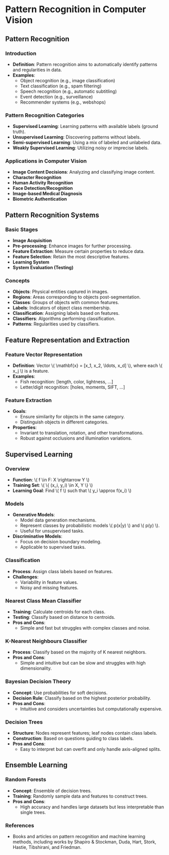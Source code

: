 # Pattern Recognition in Computer Vision

## Pattern Recognition

### Introduction
- **Definition**: Pattern recognition aims to automatically identify patterns and regularities in data.
- **Examples**:
  - Object recognition (e.g., image classification)
  - Text classification (e.g., spam filtering)
  - Speech recognition (e.g., automatic subtitling)
  - Event detection (e.g., surveillance)
  - Recommender systems (e.g., webshops)

### Pattern Recognition Categories
- **Supervised Learning**: Learning patterns with available labels (ground truth).
- **Unsupervised Learning**: Discovering patterns without labels.
- **Semi-supervised Learning**: Using a mix of labeled and unlabeled data.
- **Weakly Supervised Learning**: Utilizing noisy or imprecise labels.

### Applications in Computer Vision
- **Image Content Decisions**: Analyzing and classifying image content.
- **Character Recognition**
- **Human Activity Recognition**
- **Face Detection/Recognition**
- **Image-based Medical Diagnosis**
- **Biometric Authentication**

## Pattern Recognition Systems

### Basic Stages
- **Image Acquisition**
- **Pre-processing**: Enhance images for further processing.
- **Feature Extraction**: Measure certain properties to reduce data.
- **Feature Selection**: Retain the most descriptive features.
- **Learning System**
- **System Evaluation (Testing)**

### Concepts
- **Objects**: Physical entities captured in images.
- **Regions**: Areas corresponding to objects post-segmentation.
- **Classes**: Groups of objects with common features.
- **Labels**: Indicators of object class membership.
- **Classification**: Assigning labels based on features.
- **Classifiers**: Algorithms performing classification.
- **Patterns**: Regularities used by classifiers.

## Feature Representation and Extraction

### Feature Vector Representation
- **Definition**: Vector \\( \\mathbf{x} = [x_1, x_2, \\ldots, x_d] \\), where each \\( x_j \\) is a feature.
- **Examples**:
  - Fish recognition: [length, color, lightness, ...]
  - Letter/digit recognition: [holes, moments, SIFT, ...]

### Feature Extraction
- **Goals**: 
  - Ensure similarity for objects in the same category.
  - Distinguish objects in different categories.
- **Properties**:
  - Invariant to translation, rotation, and other transformations.
  - Robust against occlusions and illumination variations.

## Supervised Learning

### Overview
- **Function**: \\( f \\in F: X \\rightarrow Y \\)
- **Training Set**: \\( \\{ (x_i, y_i) \\in X, Y \\} \\)
- **Learning Goal**: Find \\( f \\) such that \\( y_i \\approx f(x_i) \\)

### Models
- **Generative Models**:
  - Model data generation mechanisms.
  - Represent classes by probabilistic models \\( p(x|y) \\) and \\( p(y) \\).
  - Useful for unsupervised tasks.
- **Discriminative Models**:
  - Focus on decision boundary modeling.
  - Applicable to supervised tasks.

### Classification
- **Process**: Assign class labels based on features.
- **Challenges**: 
  - Variability in feature values.
  - Noisy and missing features.

### Nearest Class Mean Classifier
- **Training**: Calculate centroids for each class.
- **Testing**: Classify based on distance to centroids.
- **Pros and Cons**: 
  - Simple and fast but struggles with complex classes and noise.

### K-Nearest Neighbours Classifier
- **Process**: Classify based on the majority of K nearest neighbors.
- **Pros and Cons**:
  - Simple and intuitive but can be slow and struggles with high dimensionality.

### Bayesian Decision Theory
- **Concept**: Use probabilities for soft decisions.
- **Decision Rule**: Classify based on the highest posterior probability.
- **Pros and Cons**: 
  - Intuitive and considers uncertainties but computationally expensive.

### Decision Trees
- **Structure**: Nodes represent features; leaf nodes contain class labels.
- **Construction**: Based on questions guiding to class labels.
- **Pros and Cons**:
  - Easy to interpret but can overfit and only handle axis-aligned splits.

## Ensemble Learning

### Random Forests
- **Concept**: Ensemble of decision trees.
- **Training**: Randomly sample data and features to construct trees.
- **Pros and Cons**:
  - High accuracy and handles large datasets but less interpretable than single trees.

### References
- Books and articles on pattern recognition and machine learning methods, including works by Shapiro & Stockman, Duda, Hart, Stork, Hastie, Tibshirani, and Friedman.
